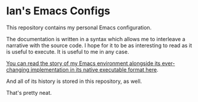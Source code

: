 # Ian's Emacs Configs

This repository contains my personal Emacs configuration.

The documentation is written in a syntax which allows me to interleave a narrative with the source code. I hope for it to be as interesting to read as it is useful to execute. It is useful to me in any case.

[You can read the story of my Emacs environment alongside its ever-changing implementation in its native executable format here](https://github.com/gigawhitlocks/emacs-configs/blob/master/ian.org).

And all of its history is stored in this repository, as well.

That's pretty neat.
